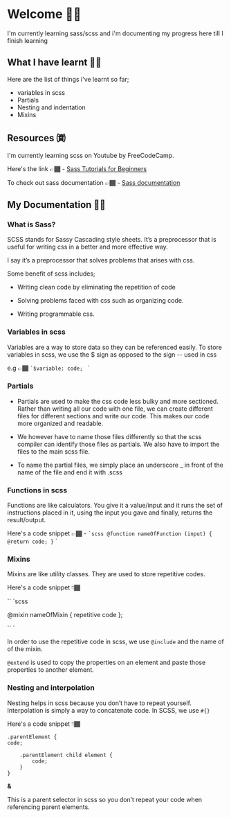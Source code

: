 # Welcome 👋🏾

I'm currently learning sass/scss and i'm documenting my progress here till I finish learning 

## What I have learnt 🥷🏾
Here are the list of things i've learnt so far;

* variables in scss
* Partials
* Nesting and indentation
* Mixins 

## Resources ㈾

I'm currently learning scss on Youtube by FreeCodeCamp. 

Here's the link 👉🏾 - [Sass Tutorials for Beginners](https://youtu.be/_a5j7KoflTs?si=cQE4xhx8kcrxhY6T)

To check out sass documentation 👉🏾 - [Sass documentation](sass-lang.com)

## My Documentation ✍🏾

### What is Sass? 

SCSS stands for Sassy Cascading style sheets. It’s a preprocessor that is useful for writing css in a better and more effective way. 

I say it’s a preprocessor that solves problems that arises with css.

Some benefit of scss includes; 

* Writing clean code by eliminating the repetition of code

* Solving problems faced with css such as organizing code. 

* Writing programmable css.

### Variables in scss

Variables are a way to store data so they can be referenced easily. To store variables in scss, we use the $ sign as opposed to the sign -- used in css

 e.g 👉🏾
`` `$variable: code; 
`` `

### Partials

* Partials are used to make the css code less bulky and more sectioned. Rather than writing all our code with one file, we can create different files for different sections and write our code. This makes our code more organized and readable. 

* We however have to name those files differently so that the scss compiler can identify those files as partials. We also have to import the files to the main scss file. 

* To name the partial files, we simply place an underscore _ in front of the name of the file and end it with .scss

### Functions in scss

Functions are like calculators. You give it a value/input and it runs the set of instructions placed in it, using the input you gave and finally, returns the result/output. 

Here's a code snippet 👉🏾 - `` `scss
@function nameOfFunction (input) {
	@return code;
}
`` `

### Mixins 

Mixins are like utility classes. They are used to store repetitive codes. 

Here's a code snippet 👇🏾

`` `scss 

@mixin nameOfMixin { 
	repetitive code
};

`` `

In order to use the repetitive code in scss, we use `@include` and the name of of the mixin. 

`@extend` is used to copy the properties on an element and paste those properties to another element.

### Nesting and interpolation

Nesting helps in scss because you don’t have to repeat yourself. Interpolation is simply a way to concatenate code. In SCSS, we use `#{}`

Here's a code snippet 👇🏾

    .parentElement { 
	code;

	    .parentElement child element {
		    code;
	    }
    }


**&**

This is a parent selector in scss so you don’t repeat your code when referencing parent elements.
